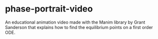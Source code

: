 # phase-portrait-video
An educational animation video made with the Manim library by Grant Sanderson that explains how to find the equilibrium points on a first order ODE.
